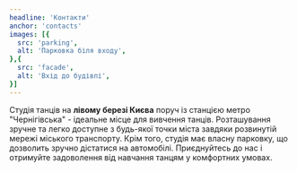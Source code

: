 ```yaml
---
headline: 'Контакти'
anchor: 'contacts'
images: [{
  src: 'parking',
  alt: 'Парковка біля входу',
},{
  src: 'facade',
  alt: 'Вхід до будівлі',
}]
---
```

<!-- You can write here  -->
Студія танців на __лівому березі Києва__ поруч із станцією метро "Чернігівська" - ідеальне місце для вивчення танців. Розташування зручне та легко доступне з будь-якої точки міста завдяки розвинутій мережі міського транспорту. Крім того, студія має власну парковку, що дозволить зручно дістатися на автомобілі. Приєднуйтесь до нас і отримуйте задоволення від навчання танцям у комфортних умовах.